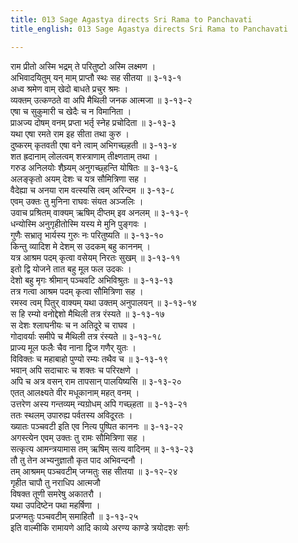 ```yaml
---
title: 013 Sage Agastya directs Sri Rama to Panchavati
title_english: 013 Sage Agastya directs Sri Rama to Panchavati

---
```

<div class="audioEmbed"  caption="श्रीराम-हरिसीताराममूर्ति-घनपाठिभ्यां वचनम्" src="https://archive.org/download/Ramayana-recitation-Sriram-harisItArAmamUrti-Ghanapaati-v2/Kanda_3/Kanda_3_ARK-013-Agastya_Rama_Samvadaha.mp3"></div>

राम प्रीतो अस्मि भद्रम् ते परितुष्टो अस्मि लक्ष्मण ।  
अभिवादयितुम् यन् माम् प्राप्तौ स्थः सह सीतया ॥ ३-१३-१  
अध्व श्रमेण वाम् खेदो बाधते प्रचुर श्रमः ।  
व्यक्तम् उत्कण्ठते वा अपि मैथिली जनक आत्मजा ॥ ३-१३-२  
एषा च सुकुमारी च खेदैः च न विमानिता ।  
प्राअज्य दोषम् वनम् प्रप्ता भर्तृ स्नेह प्रचोदिता ॥ ३-१३-३  
यथा एषा रमते राम इह सीता तथा कुरु ।  
दुष्करम् कृतवती एषा वने त्वाम् अभिगच्छ्हती ॥ ३-१३-४  
शत ह्रदानाम् लोलत्वम् शस्त्राणाम् तीक्ष्णताम् तथा ।  
गरुड अनिलयोः शैघ्र्यम् अनुगच्छ्हन्ति योषितः ॥ ३-१३-६  
अलङ्कृतो अयम् देशः च यत्र सौमित्रिणा सह ।  
वैदेह्या च अनया राम वत्स्यसि त्वम् अरिन्दम ॥ ३-१३-८  
एवम् उक्तः तु मुनिना राघवः संयत अञ्जलिः ।  
उवाच प्रश्रितम् वाक्यम् ऋषिम् दीप्तम् इव अनलम् ॥ ३-१३-९  
धन्योस्मि अनुगृहीतोस्मि यस्य मे मुनि पुङ्गवः ।  
गुणैः सभ्रातृ भार्यस्य गुरुः नः परितुष्यति ॥ ३-१३-१०  
किन्तु व्यादिश मे देशम् स उदकम् बहु काननम् ।  
यत्र आश्रम पदम् कृत्वा वसेयम् निरतः सुखम् ॥ ३-१३-११  
इतो द्वि योजने तात बहु मूल फल उदकः ।  
देशो बहु मृगः श्रीमान् पञ्चवटि अभिविश्रुतः ॥ ३-१३-१३  
तत्र गत्वा आश्रम पदम् कृत्वा सौमित्रिणा सह ।  
रमस्व त्वम् पितुर् वाक्यम् यथा उक्तम् अनुपालयन् ॥ ३-१३-१४  
स हि रम्यो वनोद्देशो मैथिली तत्र रंस्यते ॥ ३-१३-१७  
स देशः श्लाघनीयः च न अतिदूरे च राघव ।  
गोदावर्याः समीपे च मैथिली तत्र रंस्यते ॥ ३-१३-१८  
प्राज्य मूल फलैः चैव नाना द्विज गणैर् युतः ।  
विविक्तः च महाबाहो पुण्यो रम्यः तथैव च ॥ ३-१३-१९  
भवान् अपि सदाचारः च शक्तः च परिरक्षणे ।  
अपि च अत्र वसन् राम तापसान् पालयिष्यसि ॥ ३-१३-२०  
एतत् आलक्ष्यते वीर मधूकानाम् महत् वनम् ।  
उत्तरेण अस्य गन्तव्यम् न्यग्रोधम् अपि गच्छ्हता ॥ ३-१३-२१  
ततः स्थलम् उपारुह्य पर्वतस्य अविदूरतः ।  
ख्यातः पञ्चवटी इति एव नित्य पुष्पित काननः ॥ ३-१३-२२  
अगस्त्येन एवम् उक्तः तु रामः सौमित्रिणा सह ।  
सत्कृत्य आमन्त्रयामास तम् ऋषिम् सत्य वादिनम् ॥ ३-१३-२३  
तौ तु तेन अभ्यनुज्ञातौ कृत पाद अभिवन्दनौ ।  
तम् आश्रमम् पञ्चवटीम् जग्मतुः सह सीतया ॥ ३-१२-२४  
गृहीत चापौ तु नराधिप आत्मजौ  
विषक्त तूणी समरेषु अकातरौ ।  
यथा उपदिष्टेन पथा महर्षिणा ।  
प्रजग्मतुः पञ्चवटीम् समाहितौ ॥ ३-१३-२५  
इति वाल्मीकि रामायणे आदि काव्ये अरण्य काण्डे त्रयोदशः सर्गः